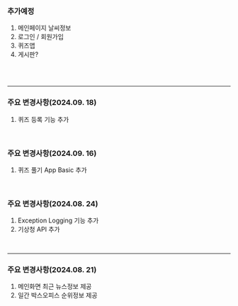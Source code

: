 ### 추가예정

1. 메인페이지 날씨정보
2. 로그인 / 회원가입
3. 퀴즈앱
4. 게시판?

<br>
<br>


---
### 주요 변경사항(2024.09. 18)
1. 퀴즈 등록 기능 추가

<br>

### 주요 변경사항(2024.09. 16)
1. 퀴즈 풀기 App Basic 추가

<br>

### 주요 변경사항(2024.08. 24)
1. Exception Logging 기능 추가
2. 기상청 API 추가

<br>

---
### 주요 변경사항(2024.08. 21)

1. 메인화면 최근 뉴스정보 제공
2. 일간 박스오피스 순위정보 제공